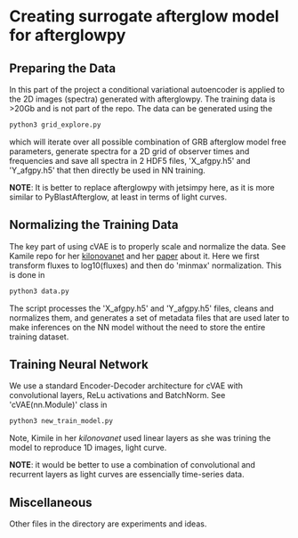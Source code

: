 # Creating surrogate afterglow model for afterglowpy

## Preparing the Data

In this part of the project a conditional variational 
autoencoder is applied to the 2D images (spectra) generated with 
afterglowpy. The training data is >20Gb and is not part of the repo. 
The data can be generated using the 
```bash
python3 grid_explore.py 
```
which will iterate over all possible combination of GRB afterglow
model free parameters, generate spectra for a 2D grid of 
observer times and frequencies and save all spectra in 2 HDF5 files, 
'X_afgpy.h5' and 'Y_afgpy.h5' that then directly be used in NN training. 

__NOTE__: It is better to replace afterglowpy with jetsimpy here, as 
it is more similar to PyBlastAfterglow, at least in terms of light curves.  

## Normalizing the Training Data

The key part of using cVAE is to properly scale and normalize the data. 
See Kamile repo for her [kilonovanet](https://github.com/klukosiute/kilonovanet) 
and her [paper](https://arxiv.org/abs/2204.00285) about it. 
Here we first transform fluxes to log10(fluxes) and then do 'minmax' 
normalization. This is done in 
```bash
python3 data.py 
```
The script processes the 'X_afgpy.h5' and 'Y_afgpy.h5' files, cleans and 
normalizes them, and generates a set of metadata files that are used later 
to make inferences on the NN model without the need to store the 
entire training dataset. 

## Training Neural Network

We use a standard Encoder-Decoder architecture for cVAE with 
convolutional layers, ReLu activations and BatchNorm. 
See 'cVAE(nn.Module)' class in 
```bash 
python3 new_train_model.py
```
Note, Kimile in her _kilonovanet_ used linear layers as she 
was trining the model to reproduce 1D images, light curve. 

__NOTE__: it would be better to use a combination of convolutional 
and recurrent layers as light curves are essencially time-series data. 

## Miscellaneous

Other files in the directory are experiments and ideas. 